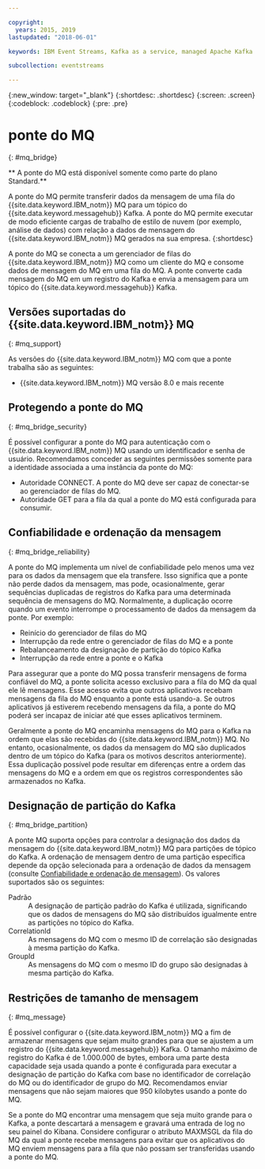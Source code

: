 ```yaml
---

copyright:
  years: 2015, 2019
lastupdated: "2018-06-01"

keywords: IBM Event Streams, Kafka as a service, managed Apache Kafka

subcollection: eventstreams

---
```


{:new_window: target="_blank"}
{:shortdesc: .shortdesc}
{:screen: .screen}
{:codeblock: .codeblock}
{:pre: .pre}

# ponte do MQ
{: #mq_bridge}

** A ponte do MQ está disponível somente como parte do plano Standard.**
<br/>

A ponte do MQ permite transferir dados da mensagem de uma fila do {{site.data.keyword.IBM_notm}} MQ
para um tópico do {{site.data.keyword.messagehub}} Kafka. A ponte do MQ permite executar de modo eficiente cargas de trabalho de estilo de nuvem (por exemplo, análise de
dados) com relação a dados de mensagem do {{site.data.keyword.IBM_notm}} MQ gerados na
sua empresa.
 {:shortdesc}

A ponte do MQ se conecta a um gerenciador de filas do {{site.data.keyword.IBM_notm}}
MQ como um cliente do MQ e consome dados de mensagem do MQ em uma fila do MQ. A ponte converte cada mensagem do MQ em um registro do Kafka e envia a mensagem para um tópico do {{site.data.keyword.messagehub}} Kafka.

## Versões suportadas do {{site.data.keyword.IBM_notm}} MQ
{: #mq_support}

As versões do {{site.data.keyword.IBM_notm}} MQ com que a ponte trabalha são as seguintes:

* {{site.data.keyword.IBM_notm}} MQ versão 8.0 e mais recente

## Protegendo a ponte do MQ
{: #mq_bridge_security}

É possível configurar a ponte do MQ para autenticação com o {{site.data.keyword.IBM_notm}} MQ
usando um identificador e senha de usuário. Recomendamos conceder as seguintes permissões somente para
a identidade associada a uma instância da ponte do MQ:

* Autoridade CONNECT. A ponte do MQ deve ser capaz de conectar-se ao gerenciador de filas do MQ.
* Autoridade GET para a fila da qual a ponte do MQ está configurada para consumir.

## Confiabilidade e ordenação da mensagem
{: #mq_bridge_reliability}

A ponte do MQ implementa um nível de confiabilidade pelo menos uma vez para os dados
da mensagem que ela transfere. Isso significa que a ponte não perde dados da mensagem, mas pode,
ocasionalmente, gerar sequências duplicadas de registros do Kafka para uma determinada sequência de mensagens do
MQ. Normalmente, a duplicação ocorre quando um evento interrompe o processamento de dados da mensagem da
ponte. Por exemplo:

* Reinício do gerenciador de filas do MQ
* Interrupção da rede entre o gerenciador de filas do MQ e a ponte
* Rebalanceamento da designação de partição do tópico Kafka
* Interrupção da rede entre a ponte e o Kafka

Para assegurar que a ponte do MQ possa transferir mensagens de forma confiável do MQ, a
ponte solicita acesso exclusivo para a fila do MQ da qual ele lê mensagens. Esse acesso evita que outros
aplicativos recebam mensagens da fila do MQ enquanto a ponte está usando-a. Se outros aplicativos já estiverem
recebendo mensagens da fila, a ponte do MQ poderá ser incapaz de iniciar até que esses aplicativos terminem.

Geralmente a ponte do MQ encaminha mensagens do MQ para o Kafka na ordem que elas são recebidas do
{{site.data.keyword.IBM_notm}} MQ. No entanto, ocasionalmente, os dados da mensagem do MQ são
duplicados dentro de um tópico do Kafka (para os motivos descritos anteriormente). Essa duplicação possível
pode resultar em diferenças entre a ordem das mensagens do MQ e a ordem em que os registros correspondentes
são armazenados no Kafka.

## Designação de partição do Kafka
{: #mq_bridge_partition}

A ponte MQ suporta opções para controlar a designação dos dados da mensagem do
{{site.data.keyword.IBM_notm}} MQ para partições de tópico do Kafka. A ordenação de mensagem dentro de
uma partição específica depende da opção selecionada para a ordenação de dados da mensagem (consulte
[Confiabilidade e ordenação de mensagem](#mq_bridge_reliability)). Os valores suportados são
os seguintes:
<dl><dt>Padrão</dt>
<dd>A designação de partição padrão do Kafka é utilizada, significando que os dados de mensagens do MQ são
distribuídos igualmente entre as partições no tópico do Kafka.</dd>
<dt>CorrelationId</dt>
<dd>As mensagens do MQ com o mesmo ID de correlação são designadas à mesma partição do Kafka.</dd>
<dt>GroupId</dt>
<dd>As mensagens do MQ com o mesmo ID do grupo são designadas à mesma partição do Kafka.
</dd>
</dl>

## Restrições de tamanho de mensagem
{: #mq_message}

É possível configurar o {{site.data.keyword.IBM_notm}} MQ a fim de armazenar mensagens que sejam muito grandes para que se ajustem a um registro do {{site.data.keyword.messagehub}} Kafka. O tamanho máximo de
registro do Kafka é de 1.000.000 de bytes, embora uma parte desta capacidade seja usada quando a ponte é
configurada para executar a designação de partição do Kafka com base no identificador de correlação do MQ ou
do identificador de grupo do MQ. Recomendamos enviar mensagens que não sejam maiores que 950 kilobytes usando a
ponte do MQ.

Se a ponte do MQ encontrar uma mensagem que seja muito grande para o Kafka, a ponte descartará a
mensagem e gravará uma entrada de log no seu painel do Kibana. Considere configurar o atributo MAXMSGL da fila do MQ da
qual a ponte recebe mensagens para evitar que os aplicativos do MQ enviem mensagens para a fila que não possam
ser transferidas usando a ponte do MQ.
